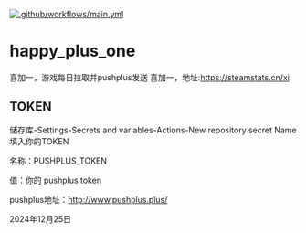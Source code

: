 [![.github/workflows/main.yml](https://github.com/zGitzp/happy_plus_one/actions/workflows/main.yml/badge.svg)](https://github.com/zGitzp/happy_plus_one/actions/workflows/main.yml)
# happy_plus_one
喜加一，游戏每日拉取并pushplus发送
喜加一，地址:https://steamstats.cn/xi

## TOKEN
储存库-Settings-Secrets and variables-Actions-New repository secret Name填入你的TOKEN

名称：PUSHPLUS_TOKEN

值：你的 pushplus token

pushplus地址：http://www.pushplus.plus/

2024年12月25日


